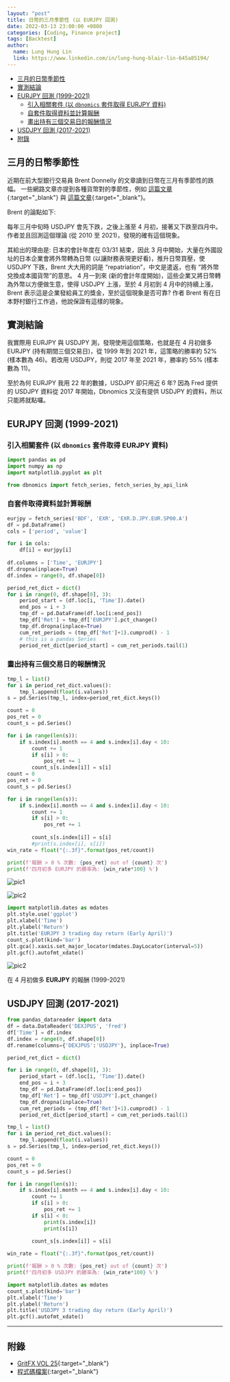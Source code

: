 ```yaml
---
layout: "post"
title: 日幣的三月季節性 (以 EURJPY 回測)
date: 2022-03-13 23:00:00 +0800
categories: [Coding, Finance project]
tags: [Backtest]
author:
  name: Lung Hung Lin
  link: https://www.linkedin.com/in/lung-hung-blair-lin-645a85194/ 
---
```

- [三月的日幣季節性](#三月的日幣季節性)
- [實測結論](#實測結論)
- [EURJPY 回測 (1999-2021)](#eurjpy-回測-1999-2021)
  - [引入相關套件 (以 ```dbnomics``` 套件取得 EURJPY 資料)](#引入相關套件-以-dbnomics-套件取得-eurjpy-資料)
  - [自套件取得資料並計算報酬](#自套件取得資料並計算報酬)
  - [畫出持有三個交易日的報酬情況](#畫出持有三個交易日的報酬情況)
- [USDJPY 回測 (2017-2021)](#usdjpy-回測-2017-2021)
- [附錄](#附錄)
  
## 三月的日幣季節性
近期在前大型銀行交易員 Brent Donnelly 的文章讀到日幣在三月有季節性的跌幅。 一些網路文章亦提到各種貨幣對的季節性，例如 [這篇文章](https://www.investopedia.com/articles/forex/07/forex_seasonality.asp){:target="_blank"} 與 [這篇文章](https://vantagepointtrading.com/forex-seasonality-usdjpy-seasonal-patterns/){:target="_blank"}。

Brent 的論點如下:

每年三月中旬時 USDJPY 會先下跌，之後上漲至 4 月初，接著又下跌至四月中。作者並且回測這個理論 (從 2010 至 2021)，發現的確有這個現象。

其給出的理由是: 日本的會計年度在 03/31 結束，因此 3 月中開始，大量在外國設址的日本企業會將外幣轉為日幣 (以讓財務表現更好看)，推升日幣買壓，使 USDJPY 下跌，Brent 大大用的詞是 “repatriation”，中文是遣返，也有 “將外幣兌換成本國貨幣”的意思。 4 月一到來 (新的會計年度開始)，這些企業又將日幣轉為外幣以方便做生意，使得 USDJPY 上漲，至於 4 月初到 4 月中的持續上漲，Brent 表示這是企業發給員工的獎金，至於這個現象是否可靠? 作者 Brent 有在日本野村銀行工作過，他說保證有這樣的現象。

## 實測結論
我實際用 EURJPY 與 USDJPY 測，發現使用這個策略，也就是在 4 月初做多 EURJPY (持有期間三個交易日)，從 1999 年到 2021 年，這策略的勝率約 52% (樣本數為 46)。若改用 USDJPY，則從 2017 年至 2021 年，勝率約 55% (樣本數為 11)。

至於為何 EURJPY 我用 22 年的數據，USDJPY 卻只用近 6 年? 因為 Fred 提供的 USDJPY 資料從 2017 年開始，Dbnomics 又沒有提供 USDJPY 的資料，所以只能將就點囉。

## EURJPY 回測 (1999-2021)
### 引入相關套件 (以 ```dbnomics``` 套件取得 EURJPY 資料)
```python
import pandas as pd
import numpy as np
import matplotlib.pyplot as plt

from dbnomics import fetch_series, fetch_series_by_api_link
```

### 自套件取得資料並計算報酬
```python
eurjpy = fetch_series('BDF', 'EXR', 'EXR.D.JPY.EUR.SP00.A')
df = pd.DataFrame()
cols = ['period', 'value']

for i in cols:
    df[i] = eurjpy[i]
    
df.columns = ['Time', 'EURJPY']
df.dropna(inplace=True)
df.index = range(0, df.shape[0])
```

```python
period_ret_dict = dict()
for i in range(0, df.shape[0], 3):
    period_start = (df.loc[i, 'Time']).date()
    end_pos = i + 3
    tmp_df = pd.DataFrame(df.loc[i:end_pos])
    tmp_df['Ret'] = tmp_df['EURJPY'].pct_change()
    tmp_df.dropna(inplace=True)
    cum_ret_periods = (tmp_df['Ret']+1).cumprod() - 1 
    # this is a pandas Series
    period_ret_dict[period_start] = cum_ret_periods.tail(1)
```


### 畫出持有三個交易日的報酬情況
```python
tmp_l = list()
for i in period_ret_dict.values():
    tmp_l.append(float(i.values))
s = pd.Series(tmp_l, index=period_ret_dict.keys())

count = 0
pos_ret = 0
count_s = pd.Series()

for i in range(len(s)):
    if s.index[i].month == 4 and s.index[i].day < 10:
        count += 1
        if s[i] > 0:
            pos_ret += 1
        count_s[s.index[i]] = s[i]
count = 0
pos_ret = 0
count_s = pd.Series()

for i in range(len(s)):
    if s.index[i].month == 4 and s.index[i].day < 10:
        count += 1
        if s[i] > 0:
            pos_ret += 1
            
        count_s[s.index[i]] = s[i]
        #print(s.index[i], s[i])
win_rate = float("{:.3f}".format(pos_ret/count))

print(f'報酬 > 0 % 次數: {pos_ret} out of {count} 次')
print(f'四月初多 EURJPY 的勝率為: {win_rate*100} %')
```

![pic1](https://lh3.googleusercontent.com/pw/AM-JKLWoTKKTGzmdIrgOZoJp5OwMsqcUNEzqnlP3B8nphAMJ6UOM56_zXx3fl-CHp41lkQjXWW00RGmDkDqCC337SkzFFZSUSpsgDQBnXl2tKe46rdAhp7J5sqNLw3arIfzaVmdVc1uCvrOOiHp43X_apOAT=w327-h395-no?authuser=0)

![pic2](https://lh3.googleusercontent.com/pw/AM-JKLX3020EsJ587Awv-XKE5fmQ12yYhOaft1oIPGvV5EA-KMifibT8SchH8uPnMv9hrRlXX7MuOCE4w6Q_0tTQZkIMOW2zAl7nsi5HMxsV7U6XWs4Ch6s_W3nx0fLVjR477I4lhn14rBYfoYG9zKQeMWUx=w314-h58-no?authuser=0)


```python
import matplotlib.dates as mdates
plt.style.use('ggplot')
plt.xlabel('Time')
plt.ylabel('Return')
plt.title('EURJPY 3 trading day return (Early April)')
count_s.plot(kind='bar')
plt.gca().xaxis.set_major_locator(mdates.DayLocator(interval=5))
plt.gcf().autofmt_xdate()
```

![pic2](https://lh3.googleusercontent.com/pw/AM-JKLWNJQn6rudwoToYvc42BPGUn33SVbtdlC9sIfLkBK7b6Cnga35lAX6rQns0Zmf3QFvFabPjeMVFBi8yiI2dBEybzueCoIVPqQdJhcmaRTtutq4wOsX-xIswh8OoJFDP1vrKuG62-DRal9lLvfQ72Ni0=w403-h289-no?authuser=0)

在 4 月初做多 **EURJPY** 的報酬 (1999-2021)

## USDJPY 回測 (2017-2021)
```python
from pandas_datareader import data
df = data.DataReader('DEXJPUS', 'fred')
df['Time'] = df.index
df.index = range(0, df.shape[0])
df.rename(columns={'DEXJPUS':'USDJPY'}, inplace=True)

period_ret_dict = dict()

for i in range(0, df.shape[0], 3):
    period_start = (df.loc[i, 'Time']).date()
    end_pos = i + 3
    tmp_df = pd.DataFrame(df.loc[i:end_pos])
    tmp_df['Ret'] = tmp_df['USDJPY'].pct_change()
    tmp_df.dropna(inplace=True)
    cum_ret_periods = (tmp_df['Ret']+1).cumprod() - 1
    period_ret_dict[period_start] = cum_ret_periods.tail(1)

tmp_l = list()
for i in period_ret_dict.values():
    tmp_l.append(float(i.values))
s = pd.Series(tmp_l, index=period_ret_dict.keys())

count = 0
pos_ret = 0
count_s = pd.Series()

for i in range(len(s)):
    if s.index[i].month == 4 and s.index[i].day < 10:
        count += 1
        if s[i] > 0:
            pos_ret += 1
        if s[i] < 0:
            print(s.index[i])
            print(s[i])
            
        count_s[s.index[i]] = s[i]

win_rate = float("{:.3f}".format(pos_ret/count))

print(f'報酬 > 0 % 次數: {pos_ret} out of {count} 次')
print(f'四月初多 USDJPY 的勝率為: {win_rate*100} %')

import matplotlib.dates as mdates
count_s.plot(kind='bar')
plt.xlabel('Time')
plt.ylabel('Return')
plt.title('USDJPY 3 trading day return (Early April)')
plt.gcf().autofmt_xdate()
```

---
## 附錄
- [GritFX VOL 25](https://financeprotein.com/macroeconomics/fx/GritFX-VOL25/){:target="_blank"}
- [程式碼檔案](){:target="_blank"}